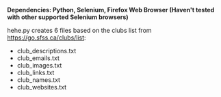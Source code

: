 **Dependencies: Python, Selenium, Firefox Web Browser (Haven't tested with other supported Selenium browsers)**

hehe.py creates 6 files based on the clubs list from https://go.sfss.ca/clubs/list:
  - club_descriptions.txt
  - club_emails.txt
  - club_images.txt
  - club_links.txt
  - club_names.txt
  - club_websites.txt


